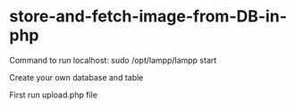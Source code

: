 # store-and-fetch-image-from-DB-in-php

Command to run localhost: sudo /opt/lampp/lampp start

Create your own database and table

First run upload.php file
